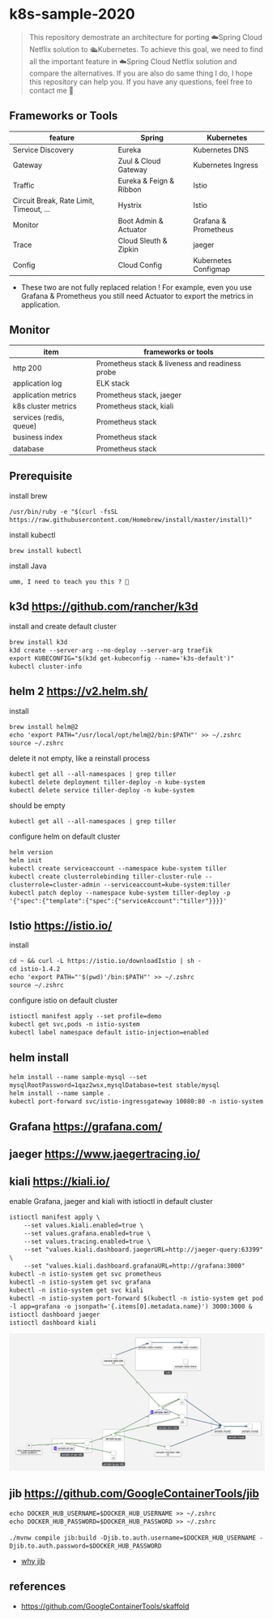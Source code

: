 # k8s-sample-2020
> This repository demostrate an architecture for porting ☁️Spring Cloud Netflix solution to 🛳Kubernetes. To achieve this goal, we need to find all the important feature in ☁️Spring Cloud Netflix solution and compare the alternatives. If you are also do same thing I do, I hope this repository can help you. If you have any questions, feel free to contact me 🙂

## Frameworks or Tools
|feature|Spring|Kubernetes|
|---|---|---|
|Service Discovery|Eureka|Kubernetes DNS|
|Gateway|Zuul & Cloud Gateway|Kubernetes Ingress|
|Traffic|Eureka & Feign & Ribbon|Istio|
|Circuit Break, Rate Limit, Timeout, ...|Hystrix|Istio|
|Monitor|Boot Admin & Actuator|Grafana & Prometheus|
|Trace|Cloud Sleuth & Zipkin|jaeger|
|Config|Cloud Config|Kubernetes Configmap|
* These two are not fully replaced relation ! For example, even you use Grafana & Prometheus you still need Actuator to export the metrics in application.

## Monitor
|item|frameworks or tools|
|---|---|
|http 200|Prometheus stack & liveness and readiness probe|
|application log|ELK stack|
|application metrics|Prometheus stack, jaeger|
|k8s cluster metrics|Prometheus stack, kiali|
|services (redis, queue)|Prometheus stack|
|business index|Prometheus stack|
|database|Prometheus stack|

## Prerequisite
install brew
```
/usr/bin/ruby -e "$(curl -fsSL https://raw.githubusercontent.com/Homebrew/install/master/install)"
```
install kubectl
```
brew install kubectl
```
install Java
```
umm, I need to teach you this ? 🤣
```

## k3d https://github.com/rancher/k3d
install and create default cluster
```
brew install k3d
k3d create --server-arg --no-deploy --server-arg traefik
export KUBECONFIG="$(k3d get-kubeconfig --name='k3s-default')"
kubectl cluster-info
```

## helm 2 https://v2.helm.sh/
install
```
brew install helm@2
echo 'export PATH="/usr/local/opt/helm@2/bin:$PATH"' >> ~/.zshrc
source ~/.zshrc
```
delete it not empty, like a reinstall process
```
kubectl get all --all-namespaces | grep tiller
kubectl delete deployment tiller-deploy -n kube-system
kubectl delete service tiller-deploy -n kube-system
```
should be empty
```
kubectl get all --all-namespaces | grep tiller
```
configure helm on default cluster
```
helm version
helm init
kubectl create serviceaccount --namespace kube-system tiller
kubectl create clusterrolebinding tiller-cluster-rule --clusterrole=cluster-admin --serviceaccount=kube-system:tiller
kubectl patch deploy --namespace kube-system tiller-deploy -p '{"spec":{"template":{"spec":{"serviceAccount":"tiller"}}}}'
```

## Istio https://istio.io/
install
```
cd ~ && curl -L https://istio.io/downloadIstio | sh -
cd istio-1.4.2
echo 'export PATH="'$(pwd)'/bin:$PATH"' >> ~/.zshrc
source ~/.zshrc
```
configure istio on default cluster
```
istioctl manifest apply --set profile=demo
kubectl get svc,pods -n istio-system
kubectl label namespace default istio-injection=enabled
```

## helm install
```
helm install --name sample-mysql --set mysqlRootPassword=1qaz2wsx,mysqlDatabase=test stable/mysql
helm install --name sample .
kubectl port-forward svc/istio-ingressgateway 10080:80 -n istio-system
```

## Grafana https://grafana.com/
## jaeger https://www.jaegertracing.io/
## kiali https://kiali.io/
enable Grafana, jaeger and kiali with istioctl in default cluster
```
istioctl manifest apply \
    --set values.kiali.enabled=true \
    --set values.grafana.enabled=true \
    --set values.tracing.enabled=true \
    --set "values.kiali.dashboard.jaegerURL=http://jaeger-query:63399" \
    --set "values.kiali.dashboard.grafanaURL=http://grafana:3000"
kubectl -n istio-system get svc prometheus
kubectl -n istio-system get svc grafana
kubectl -n istio-system get svc kiali
kubectl -n istio-system port-forward $(kubectl -n istio-system get pod -l app=grafana -o jsonpath='{.items[0].metadata.name}') 3000:3000 &
istioctl dashboard jaeger
istioctl dashboard kiali
```
![kiali](https://github.com/Jian-Min-Huang/k8s-sample-2020/blob/master/doc/images/kiali.png?raw=true)

## jib https://github.com/GoogleContainerTools/jib
```
echo DOCKER_HUB_USERNAME=$DOCKER_HUB_USERNAME >> ~/.zshrc
echo DOCKER_HUB_PASSWORD=$DOCKER_HUB_PASSWORD >> ~/.zshrc

./mvnw compile jib:build -Djib.to.auth.username=$DOCKER_HUB_USERNAME -Djib.to.auth.password=$DOCKER_HUB_PASSWORD
```
* [why jib](https://github.com/Jian-Min-Huang/tech-note/issues/32)

## references
* https://github.com/GoogleContainerTools/skaffold

